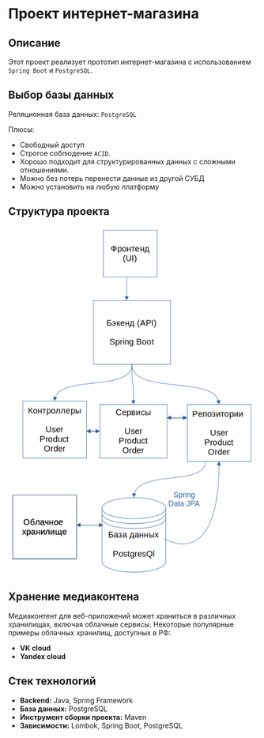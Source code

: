 # Проект интернет-магазина

## Описание

Этот проект реализует прототип интернет-магазина с использованием `Spring Boot` и `PostgreSQL`.

## Выбор базы данных

Реляционная база данных: `PostgreSQL`
    
Плюсы:

* Свободный доступ
* Строгое соблюдение `ACID`.
* Хорошо подходит для структурированных данных с сложными отношениями.
* Можно без потерь перенести данные из другой СУБД
* Можно установить на любую платформу

## Структура проекта

![structure](src/main/resources/static/struct.png)


## Хранение медиаконтена

Медиаконтент для веб-приложений может храниться в различных хранилищах, включая облачные сервисы. Некоторые популярные примеры облачных хранилищ, доступных в РФ:

- **VK cloud**
- **Yandex cloud**

    

## Стек технологий

- **Backend:** Java, Spring Framework
- **База данных:** PostgreSQL
- **Инструмент сборки проекта:** Maven
- **Зависимости:** Lombok, Spring Boot, PostgreSQL

